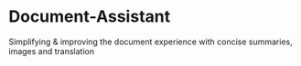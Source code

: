# Document-Assistant
Simplifying &amp; improving the document experience with concise summaries, images and translation
